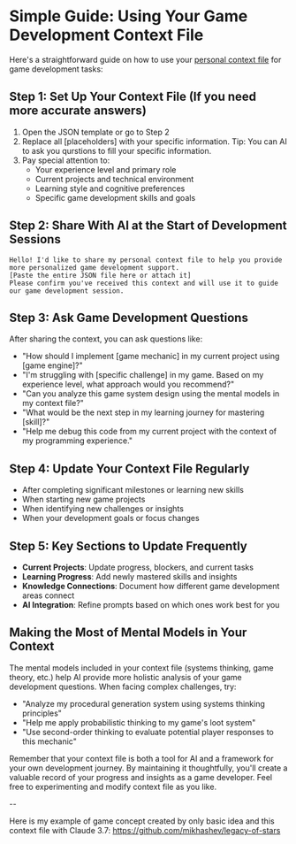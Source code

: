 # Simple Guide: Using Your Game Development Context File

Here's a straightforward guide on how to use your [personal context file](https://github.com/mikhashev/personal-context-manager/blob/main/use-cases/game-development/game_development_context_template.json) for game development tasks:

## Step 1: Set Up Your Context File (If you need more accurate answers)

1. Open the JSON template or go to Step 2
2. Replace all [placeholders] with your specific information. Tip: You can AI to ask you qurstions to fill your specific information.
3. Pay special attention to:
   - Your experience level and primary role
   - Current projects and technical environment
   - Learning style and cognitive preferences
   - Specific game development skills and goals

## Step 2: Share With AI at the Start of Development Sessions

```
Hello! I'd like to share my personal context file to help you provide more personalized game development support.
[Paste the entire JSON file here or attach it]
Please confirm you've received this context and will use it to guide our game development session.
```

## Step 3: Ask Game Development Questions

After sharing the context, you can ask questions like:

- "How should I implement [game mechanic] in my current project using [game engine]?"
- "I'm struggling with [specific challenge] in my game. Based on my experience level, what approach would you recommend?"
- "Can you analyze this game system design using the mental models in my context file?"
- "What would be the next step in my learning journey for mastering [skill]?"
- "Help me debug this code from my current project with the context of my programming experience."

## Step 4: Update Your Context File Regularly

- After completing significant milestones or learning new skills
- When starting new game projects
- When identifying new challenges or insights
- When your development goals or focus changes

## Step 5: Key Sections to Update Frequently

- **Current Projects**: Update progress, blockers, and current tasks
- **Learning Progress**: Add newly mastered skills and insights
- **Knowledge Connections**: Document how different game development areas connect
- **AI Integration**: Refine prompts based on which ones work best for you

## Making the Most of Mental Models in Your Context

The mental models included in your context file (systems thinking, game theory, etc.) help AI provide more holistic analysis of your game development questions. When facing complex challenges, try:

- "Analyze my procedural generation system using systems thinking principles"
- "Help me apply probabilistic thinking to my game's loot system"
- "Use second-order thinking to evaluate potential player responses to this mechanic"

Remember that your context file is both a tool for AI and a framework for your own development journey. By maintaining it thoughtfully, you'll create a valuable record of your progress and insights as a game developer. Feel free to experimenting and modify context file as you like.

-- 

Here is my example of game concept created by only basic idea and this context file with Claude 3.7: https://github.com/mikhashev/legacy-of-stars 